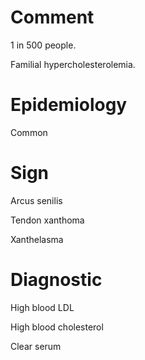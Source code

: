 # Comment

1 in 500 people.

Familial hypercholesterolemia.

# Epidemiology

Common

# Sign

Arcus senilis

Tendon xanthoma

Xanthelasma

# Diagnostic

High blood LDL

High blood cholesterol

Clear serum

